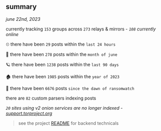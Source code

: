 
## summary
_june 22nd, 2023_

currently tracking `153` groups across `273` relays & mirrors - _`108` currently online_

⏲ there have been `29` posts within the `last 24 hours`

🦈 there have been `278` posts within the `month of june`

🪐 there have been `1238` posts within the `last 90 days`

🏚 there have been `1985` posts within the `year of 2023`

🦕 there have been `6676` posts `since the dawn of ransomwatch`

there are `82` custom parsers indexing posts

_`20` sites using v2 onion services are no longer indexed - [support.torproject.org](https://support.torproject.org/onionservices/v2-deprecation/)_

> see the project [README](https://github.com/joshhighet/ransomwatch#ransomwatch--) for backend technicals
